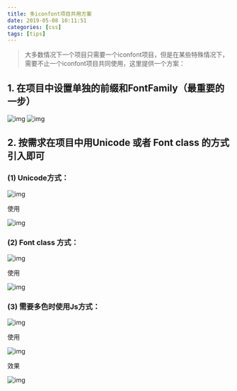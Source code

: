 ```yaml
---
title: 多iconfont项目共用方案
date: 2019-05-08 10:11:51
categories: [css]
tags: [tips]
---
```


> 大多数情况下一个项目只需要一个iconfont项目，但是在某些特殊情况下，需要不止一个iconfont项目共同使用，这里提供一个方案：

## 1. 在项目中设置单独的前缀和FontFamily（最重要的一步）

![img](http://img.xiaoz.site/20190508101232.png)
![img](http://img.xiaoz.site/20190508101248.png)

<!-- more -->

## 2. 按需求在项目中用Unicode 或者 Font class 的方式引入即可

### (1) Unicode方式：

![img](http://img.xiaoz.site/20190508101258.png)

使用

![img](http://img.xiaoz.site/20190508101307.png)

### (2) Font class 方式：

![img](http://img.xiaoz.site/20190508101313.png)

使用

![img](http://img.xiaoz.site/20190508101322.png)

### (3) 需要多色时使用Js方式：

![img](http://img.xiaoz.site/20190508101329.png)

使用

![img](http://img.xiaoz.site/20190508101336.png)

效果

![img](http://img.xiaoz.site/20190508101343.png)
